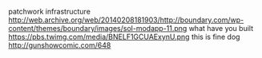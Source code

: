 patchwork infrastructure http://web.archive.org/web/20140208181903/http://boundary.com/wp-content/themes/boundary/images/sol-modapp-11.png
what have you built https://pbs.twimg.com/media/BNELF1GCUAExynU.png
this is fine dog http://gunshowcomic.com/648
